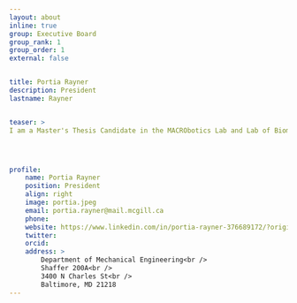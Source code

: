 ```yaml
---
layout: about
inline: true
group: Executive Board
group_rank: 1
group_order: 1
external: false


title: Portia Rayner
description: President
lastname: Rayner


teaser: >
I am a Master's Thesis Candidate in the MACRObotics Lab and Lab of Biomaterials Engineering working on soft robots made of biomaterials. I am responsible for overseeing the activities of GAMES and advocating for students in our department.




profile:
    name: Portia Rayner
    position: President
    align: right
    image: portia.jpeg
    email: portia.rayner@mail.mcgill.ca
    phone: 
    website: https://www.linkedin.com/in/portia-rayner-376689172/?originalSubdomain=ca
    twitter: 
    orcid: 
    address: >
        Department of Mechanical Engineering<br />
        Shaffer 200A<br />
        3400 N Charles St<br />        
        Baltimore, MD 21218
---
```

